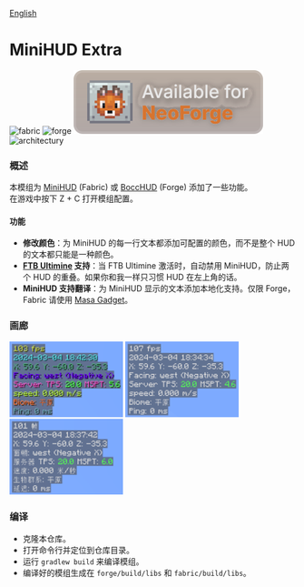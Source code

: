 [English](./README_EN.md)

# MiniHUD Extra
<p>
  <img alt="fabric" src="https://cdn.jsdelivr.net/npm/@intergrav/devins-badges@3.2.0/assets/cozy/supported/fabric_vector.svg">
  <img alt="forge" src="https://cdn.jsdelivr.net/npm/@intergrav/devins-badges@3.2.0/assets/cozy/supported/forge_vector.svg">
  <img alt="neoforge" src="images/neoforge_vector.svg">
  <img alt="architectury" src="https://cdn.jsdelivr.net/npm/@intergrav/devins-badges@3.2.0/assets/cozy/requires/architectury-api_vector.svg">
</p>

### 概述
本模组为 [MiniHUD](https://www.curseforge.com/minecraft/mc-mods/minihud) (Fabric) 或 [BoccHUD](https://modrinth.com/mod/bocchud) (Forge) 添加了一些功能。<br>
在游戏中按下 Z + C 打开模组配置。
#### 功能
- **修改颜色**：为 MiniHUD 的每一行文本都添加可配置的颜色，而不是整个 HUD 的文本都只能是一种颜色。
- **[FTB Ultimine](https://www.curseforge.com/minecraft/mc-mods/ftb-ultimine-fabric) 支持**：当 FTB Ultimine 激活时，自动禁用 MiniHUD，防止两个 HUD 的重叠。如果你和我一样只习惯 HUD 在左上角的话。
- **MiniHUD 支持翻译**：为 MiniHUD 显示的文本添加本地化支持。仅限 Forge，Fabric 请使用 [Masa Gadget](https://modrinth.com/mod/masa-gadget/)。

### 画廊
<img src="images/modifycolors.png" alt="modifycolors" width="200"> <img src="images/ftbultiminesupport.gif" alt="ftbultiminesupport" width="200"> <img src="images/minihudi18n.png" alt="minihudi18n" width="200">

### 编译
- 克隆本仓库。
- 打开命令行并定位到仓库目录。
- 运行 `gradlew build` 来编译模组。
- 编译好的模组生成在 `forge/build/libs` 和 `fabric/build/libs`。